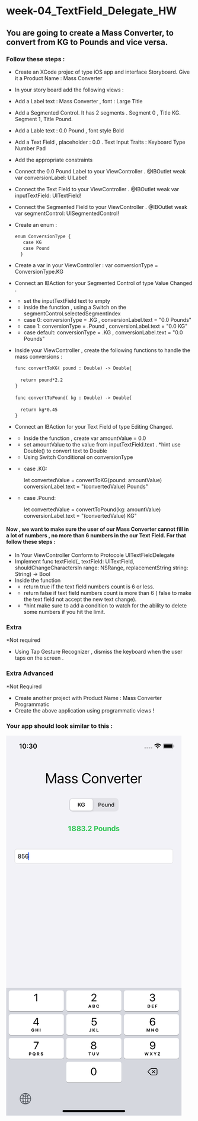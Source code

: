 # week-04_TextField_Delegate_HW

## You are going to create a Mass Converter, to convert from KG to Pounds and vice versa. 

### Follow these steps :
- Create an XCode projec of type iOS app and interface Storyboard. Give it a Product Name : Mass Converter
- In your story board add the following views :
- Add a Label text : Mass Converter , font : Large Title
- Add a Segmented Control. It has 2 segments . Segment 0 , Title KG. Segment 1, Title Pound.
- Add a Lable  text : 0.0 Pound , font style Bold
- Add a Text Field , placeholder : 0.0 . Text Input Traits : Keyboard Type Number Pad
-  Add the appropriate constraints
-  Connect the 0.0 Pound Label to your ViewController . @IBOutlet weak var conversionLabel: UILabel!
-  Connect the Text Field to your ViewController .  @IBOutlet weak var inputTextField: UITextField!
-  Connect the Segmented Field to your ViewController .  @IBOutlet weak var segmentControl: UISegmentedControl!
-  Create an enum :


       enum ConversionType {
          case KG
          case Pound
         }
         
- Create a var in your ViewController : var conversionType = ConversionType.KG
- Connect an  IBAction for your Segmented Control of type Value Changed . 
- - set the inputTextField text to empty
- - inside the function ,  using a Switch on the segmentControl.selectedSegmentIndex 
- - case 0:  conversionType = .KG , conversionLabel.text = "0.0 Pounds"
- - case 1:  conversionType = .Pound , conversionLabel.text = "0.0 KG"
- - case default: conversionType = .KG , conversionLabel.text = "0.0 Pounds"


- Inside your ViewController , create the following functions to handle the mass conversions :


      func convertToKG( pound : Double) -> Double{
        
        return pound*2.2
      }
    
      func convertToPound( kg : Double) -> Double{
        
        return kg*0.45
      }


- Connect an IBAction for your Text Field of type Editing Changed.
- - Inside the function , create var amountValue = 0.0
- - set amountValue to the value from inputTextField.text . *hint use Double() to convert text to Double
- - Using Switch Conditional on conversionType
- - case .KG: 

      let convertedValue = convertToKG(pound: amountValue)
      conversionLabel.text = "\(convertedValue) Pounds"
      
- - case .Pound: 

       let convertedValue = convertToPound(kg: amountValue)
       conversionLabel.text = "\(convertedValue) KG"



#### Now , we want to make sure the user of our Mass Converter cannot fill in a lot of numbers , no more than 6 numbers in the our Text Field. For that follow these steps :
- In Your ViewController Conform to Protocole UITextFieldDelegate
- Implement func textField(_ textField: UITextField, shouldChangeCharactersIn range: NSRange, replacementString string: String) -> Bool
- Inside the function
- - return true if the text field numbers count is 6 or less.
- - return false  if text field numbers count is more than 6 ( false to make the text field not accept the new text change).
- - *hint make sure to add a condition to  watch for the ability to delete some numbers if you hit the limit.




### Extra
*Not required
- Using Tap Gesture Recognizer , dismiss the keyboard when the user taps on the screen .


### Extra Advanced
*Not Required
- Create another project with Product Name : Mass Converter Programmatic
- Create the above application using programmatic views !


### Your app should look similar to  this :
![alt text](https://github.com/T1000-Swift-Hail/week-04_HW_TextField_Delegate/blob/main/Simulator%20Screen%20Shot%20-%20iPhone%2011%20-%202021-10-26%20at%2010.30.43.png?raw=true)


